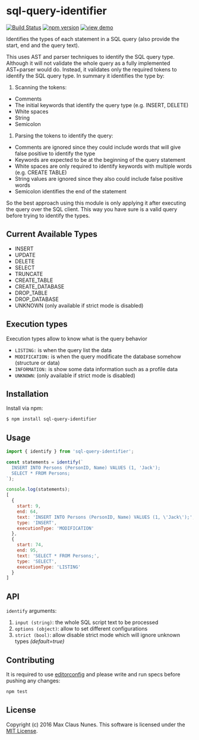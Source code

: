 sql-query-identifier
===================

[![Build Status](https://github.com/sqlectron/sql-query-identifier/workflows/Test/badge.svg?branch=master)](https://github.com/sqlectron/sql-query-identifier/actions?query=workflow%3ATest+branch%3Amaster)
[![npm version](https://badge.fury.io/js/sql-query-identifier.svg)](http://badge.fury.io/js/sql-query-identifier)
[![view demo](https://img.shields.io/badge/view-demo-blue.svg)](https://sqlectron.github.io/sql-query-identifier/)

Identifies the types of each statement in a SQL query (also provide the start, end and the query text).

This uses AST and parser techniques to identify the SQL query type.
Although it will not validate the whole query as a fully implemented AST+parser would do.
Instead, it validates only the required tokens to identify the SQL query type. In summary it identifies the type by:

1. Scanning the tokens:
  * Comments
  * The initial keywords that identify the query type (e.g. INSERT, DELETE)
  * White spaces
  * String
  * Semicolon
1. Parsing the tokens to identify the query:
  * Comments are ignored since they could include words that will give false positive to identify the type
  * Keywords are expected to be at the beginning of the query statement
  * White spaces are only required to identify keywords with multiple words (e.g. CREATE TABLE)
  * String values are ignored since they also could include false positive words
  * Semicolon identifies the end of the statement

So the best approach using this module is only applying it after executing the query over the SQL client.
This way you have sure is a valid query before trying to identify the types.

## Current Available Types

* INSERT
* UPDATE
* DELETE
* SELECT
* TRUNCATE
* CREATE_TABLE
* CREATE_DATABASE
* DROP_TABLE
* DROP_DATABASE
* UNKNOWN (only available if strict mode is disabled)

## Execution types

Execution types allow to know what is the query behavior
* `LISTING:` is when the query list the data
* `MODIFICATION:` is when the query modificate the database somehow (structure or data)
* `INFORMATION:` is show some data information such as a profile data
* `UNKNOWN`: (only available if strict mode is disabled)

## Installation

Install via npm:

```bash
$ npm install sql-query-identifier
```

## Usage

```js
import { identify } from 'sql-query-identifier';

const statements = identify(`
  INSERT INTO Persons (PersonID, Name) VALUES (1, 'Jack');
  SELECT * FROM Persons;
`);

console.log(statements);
[
  {
    start: 9,
    end: 64,
    text: 'INSERT INTO Persons (PersonID, Name) VALUES (1, \'Jack\');',
    type: 'INSERT',
    executionType: 'MODIFICATION'
  },
  {
    start: 74,
    end: 95,
    text: 'SELECT * FROM Persons;',
    type: 'SELECT',
    executionType: 'LISTING'
  }
]
```

## API

`identify` arguments:

1. `input (string)`: the whole SQL script text to be processed
1. `options (object)`: allow to set different configurations
  1. `strict (bool)`: allow disable strict mode which will ignore unknown types *(default=true)*

## Contributing

It is required to use [editorconfig](http://editorconfig.org/) and please write and run specs before pushing any changes:

```js
npm test
```

## License

Copyright (c) 2016 Max Claus Nunes. This software is licensed under the [MIT License](http://raw.github.com/maxcnunes/sql-query-identifier/master/LICENSE).
